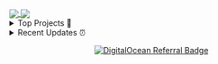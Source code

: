 
<!--<table cellspacing="0" cellpadding="0" style="border-collapse: collapse; border: none;">
<tr><td colspan="2" align="center">

<a href="https://git.io/streak-stats">
<img align="center" src="https://github-readme-streak-stats.herokuapp.com/?user=RemainingToast" />
</a>

</td></tr>
<tr><td>

<a href="https://github.com/anuraghazra/github-readme-stats">
<img align="center" src="https://github-readme-stats.vercel.app/api?username=RemainingToast&count_private=true&show_icons=true&bg_color=00000000&text_color=2B65CF&icon_color=2B65CF&title_color=2B65CF&hide_border=true" />
</a>

</td><td>

<a href="https://github.com/anuraghazra/github-readme-stats">
<img align="center" src="https://github-readme-stats.vercel.app/api/top-langs?username=RemainingToast&count_private=true&hide=tex,Rich%20Text%20Format&langs_count=10&layout=compact&bg_color=00000000&text_color=2B65CF&icon_color=2B65CF&title_color=2B65CF&hide_border=true&exclude_repo=Modellierung" />
</a>

</td></tr>
</table>-->


<a href="https://github.com/anuraghazra/github-readme-stats">
<img align="center" src="https://github-readme-stats.vercel.app/api?username=RemainingToast&count_private=true&show_icons=true&bg_color=00000000&text_color=2B65CF&icon_color=2B65CF&title_color=2B65CF&hide_border=true" />
</a>

<a href="https://github.com/anuraghazra/github-readme-stats">
<img align="center" src="https://github-readme-stats.vercel.app/api/top-langs?username=RemainingToast&count_private=true&hide=tex,Rich%20Text%20Format&langs_count=10&layout=compact&bg_color=00000000&text_color=2B65CF&icon_color=2B65CF&title_color=2B65CF&hide_border=true&exclude_repo=Modellierung" />
</a>

<details>
 <summary>Top Projects 🚀</summary>
 
|Project|Description|Stars|
|:--|:--|:--|
|[ToastClient](https://github.com/RemainingToast/ToastClient)|Fabric Minecraft Utility Mod for Anarchy.|`27⭐`|
|[BaritonePlus](https://github.com/RemainingToast/BaritonePlus)|Baritone+ is an "extension" of Baritone|`16⭐`|
|[fabric-client](https://github.com/RemainingToast/fabric-client)|Fabric Utility Mod|`10⭐`|
|[LambdaAutoDuper](https://github.com/RemainingToast/LambdaAutoDuper)|Automated SalC1 Dupe in Lambda Client|`7⭐`|
|[DeathMessages](https://github.com/RemainingToast/DeathMessages)|None|`6⭐`|
|[ak3yFCmH](https://github.com/RemainingToast/ak3yFCmH)|None|`4⭐`|
|[DiscordBot](https://github.com/RemainingToast/DiscordBot)|None|`4⭐`|
|[FamilyFunPack](https://github.com/RemainingToast/FamilyFunPack)|Family Fun Pack utility mod for 2b2t|`4⭐`|
|[Duels](https://github.com/RemainingToast/Duels)|A duel plugin for auscpvp.org.|`3⭐`|
|[forge-client](https://github.com/RemainingToast/forge-client)|None|`3⭐`|
 </details>
<details>
 <summary>Recent Updates ⏰</summary>
 
|Project|Description|Last Update|
|:--|:--|:--|
|[ZenithProxy](https://github.com/RemainingToast/ZenithProxy)|2b2t minecraft proxy|![2023-10-08 20:55:41](https://img.shields.io/badge/2023--10--08-20%3A55%3A41-brightgreen?style=flat-square)|
|[LocationSimulator](https://github.com/RemainingToast/LocationSimulator)|MacOS application to spoof / fake / mock your iOS / iPadOS or iPhoneSimulator device location.  WatchOS and TvOS are partially supported.|![2023-08-22 20:05:26](https://img.shields.io/badge/2023--08--22-20%3A05%3A26-brightgreen?style=flat-square)|
|[LinearRegionFileFormatTools](https://github.com/RemainingToast/LinearRegionFileFormatTools)|None|![2023-07-02 13:11:34](https://img.shields.io/badge/2023--07--02-13%3A11%3A34-brightgreen?style=flat-square)|
|[the-algorithm](https://github.com/RemainingToast/the-algorithm)|Source code for Twitter's Recommendation Algorithm|![2023-06-29 07:51:21](https://img.shields.io/badge/2023--06--29-07%3A51%3A21-brightgreen?style=flat-square)|
|[BaritonePlus](https://github.com/RemainingToast/BaritonePlus)|Baritone+ is an "extension" of Baritone|![2023-06-28 14:47:20](https://img.shields.io/badge/2023--06--28-14%3A47%3A20-brightgreen?style=flat-square)|
|[AusTech-DiscordBot](https://github.com/RemainingToast/AusTech-DiscordBot)|None|![2023-06-26 21:44:12](https://img.shields.io/badge/2023--06--26-21%3A44%3A12-brightgreen?style=flat-square)|
|[KCommando](https://github.com/RemainingToast/KCommando)|Annotation-based multifunctional command handler framework for JDA & Javacord.|![2023-06-25 21:43:16](https://img.shields.io/badge/2023--06--25-21%3A43%3A16-brightgreen?style=flat-square)|
|[ToastClient](https://github.com/RemainingToast/ToastClient)|Fabric Minecraft Utility Mod for Anarchy.|![2023-06-22 21:17:52](https://img.shields.io/badge/2023--06--22-21%3A17%3A52-brightgreen?style=flat-square)|
|[AusTech-GoogleScript](https://github.com/RemainingToast/AusTech-GoogleScript)|None|![2023-06-22 14:31:58](https://img.shields.io/badge/2023--06--22-14%3A31%3A58-brightgreen?style=flat-square)|
|[AusTech-Pack-1.12.2](https://github.com/RemainingToast/AusTech-Pack-1.12.2)|None|![2023-06-22 10:22:34](https://img.shields.io/badge/2023--06--22-10%3A22%3A34-brightgreen?style=flat-square)|
 </details>
<p align="center">
  <a href="https://www.digitalocean.com/?refcode=c370c62609f3&utm_campaign=Referral_Invite&utm_medium=Referral_Program&utm_source=badge"><img src="https://web-platforms.sfo2.cdn.digitaloceanspaces.com/WWW/Badge%201.svg" alt="DigitalOcean Referral Badge" /></a>
</p>
